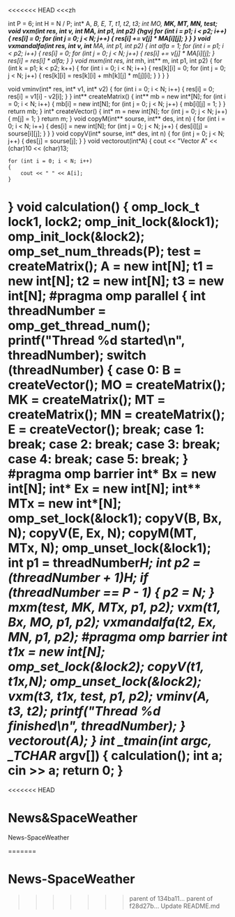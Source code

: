 <<<<<<< HEAD
<<<zh


int P = 6;
int H = N / P;
int* A, *B, *E, *T, *t1, *t2, *t3;
int** MO, **MK, **MT, **MN, **test;
void vxm(int* res, int* v, int** MA, int p1, int p2)
{hgvj
	for (int i = p1; i < p2; i++)
	{
		res[i] = 0;
		for (int j = 0; j < N; j++)
		{
			res[i] += v[j] * MA[i][j];
		}
	}
}
void vxmandalfa(int* res, int* v, int** MA, int p1, int p2)
{
	int alfa = 1;
	for (int i = p1; i < p2; i++)
	{
		res[i] = 0;
		for (int j = 0; j < N; j++)
		{
			res[i] += v[j] * MA[i][j];
		}
		res[i] = res[i] * alfa;
	}
}
void mxm(int** res, int** mh, int** m, int p1, int p2)
{
	for (int k = p1; k < p2; k++)
	{
		for (int i = 0; i < N; i++)
		{
			res[k][i] = 0;
			for (int j = 0; j < N; j++)
			{
				res[k][i] = res[k][i] + mh[k][j] * m[j][i];
			}
		}
	}
}

void vminv(int* res, int* v1, int* v2)
{
	for (int i = 0; i < N; i++)
	{
		res[i] = 0;
		res[i] = v1[i] - v2[i];
	}
}
int** createMatrix()
{
	int** mb = new int*[N];
	for (int i = 0; i < N; i++)
	{
		mb[i] = new int[N];
		for (int j = 0; j < N; j++)
		{
			mb[i][j] = 1;
		}
	}
	return mb;
}
int* createVector()
{
	int* m = new int[N];
	for (int j = 0; j < N; j++)
	{
		m[j] = 1;
	}
	return m;
}
void copyM(int** sourse, int** des, int n)
{
	for (int i = 0; i < N; i++)
	{
		des[i] = new int[N];
		for (int j = 0; j < N; j++)
		{
			des[i][j] = sourse[i][j];
		}
	}
}
void copyV(int* sourse, int* des, int n)
{
	for (int j = 0; j < N; j++)
	{
		des[j] = sourse[j];
	}
}
void vectorout(int*A)
{
	cout << "Vector A" << (char)10 << (char)13;
	
	for (int i = 0; i < N; i++)
	{
		cout << " " << A[i];
	}
}
void calculation()
{
	omp_lock_t lock1, lock2;
	omp_init_lock(&lock1);
	omp_init_lock(&lock2);
	omp_set_num_threads(P);
	test = createMatrix();
	A = new int[N];
	t1 = new int[N];
	t2 = new int[N];
	t3 = new int[N];
#pragma omp parallel
	{
		int threadNumber = omp_get_thread_num();
		printf("Thread %d started\n", threadNumber);
		switch (threadNumber)
		{
		case 0: B = createVector();
			MO = createMatrix();
			MK = createMatrix();
			MT = createMatrix();
			MN = createMatrix();
			E = createVector();
			break;
		case 1: break;
		case 2: break;
		case 3: break;
		case 4: break;
		case 5: break;
		}
#pragma omp barrier
		int* Bx = new int[N];
		int* Ex = new int[N];
		int** MTx = new int*[N];		
		omp_set_lock(&lock1);
		copyV(B, Bx, N);
		copyV(E, Ex, N);
		copyM(MT, MTx, N);
		omp_unset_lock(&lock1);
		int p1 = threadNumber*H;
		int p2 = (threadNumber + 1)*H;
		if (threadNumber == P - 1)
		{
			p2 = N;
		}
		mxm(test, MK, MTx, p1, p2);
		vxm(t1, Bx, MO, p1, p2);
		vxmandalfa(t2, Ex, MN, p1, p2);
#pragma omp barrier
		int* t1x = new int[N];
		omp_set_lock(&lock2);
		copyV(t1, t1x,N);
		omp_unset_lock(&lock2);
		vxm(t3, t1x, test, p1, p2);
		vminv(A, t3, t2);
		printf("Thread %d finished\n", threadNumber);
	}
	vectorout(A);
}
int _tmain(int argc, _TCHAR* argv[])
{
	calculation();
	int a;
	cin >> a;
	return 0;
}
=======
<<<<<<< HEAD
# News&SpaceWeather
News-SpaceWeather

=======
# News-SpaceWeather
>>>>>>> parent of 134ba11... 
>>>>>>> parent of f28d27b... Update README.md
